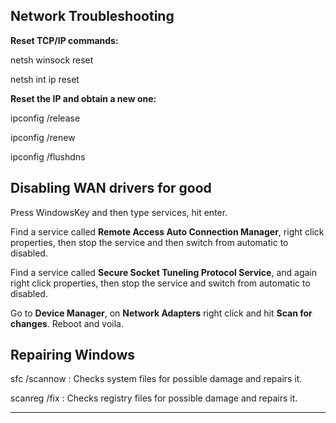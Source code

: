 Network Troubleshooting
----------------------------------------------------------------------------------------------------------------------------------------


<b>Reset TCP/IP commands:</b>

netsh winsock reset

netsh int ip reset

  
<b>Reset the IP and obtain a new one:</b>

ipconfig /release

ipconfig /renew

ipconfig /flushdns

  
Disabling WAN drivers for good
  ----------------------------------------------------------------------------------------------------------------------------------------
  
Press WindowsKey and then type services, hit enter. 

  Find a service called <b>Remote Access Auto Connection Manager</b>, right click properties, then stop the service and then switch from automatic to disabled.
  
  Find a service called <b>Secure Socket Tuneling Protocol Service</b>, and again right click properties, then stop the service and switch from automatic to disabled.
  
  Go to <b>Device Manager</b>, on <b>Network Adapters</b> right click and hit <b>Scan for changes</b>.
  Reboot and voila.
 
 
<b> Repairing Windows </b>
----------------------------------------------------------------------------------------------------------------------------------------


sfc /scannow : Checks system files for possible damage and repairs it.

scanreg /fix : Checks registry files for possible damage and repairs it.

----------------------------------------------------------------------------------------------------------------------------------------
